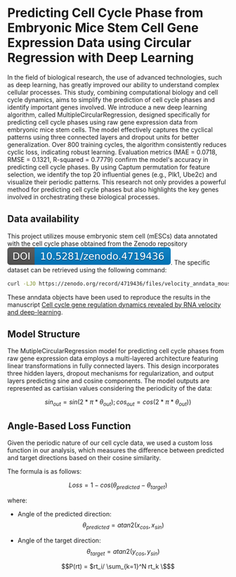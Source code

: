 # Predicting Cell Cycle Phase from Embryonic Mice Stem Cell Gene Expression Data using Circular Regression with Deep Learning

In the field of biological research, the use of advanced technologies, such as deep learning, has greatly improved our ability to understand complex cellular processes. This study, combining computational biology and cell cycle dynamics, aims to simplify the prediction of cell cycle phases and identify important genes involved. We introduce a new deep learning algorithm, called MultipleCircularRegression, designed specifically for predicting cell cycle phases using raw gene expression data from embryonic mice stem cells. The model effectively captures the cyclical patterns using three connected layers and dropout units for better generalization. Over 800 training cycles, the algorithm consistently reduces cyclic loss, indicating robust learning. Evaluation metrics (MAE = 0.0718, RMSE = 0.1321, R-squared = 0.7779) confirm the model's accuracy in predicting cell cycle phases. By using Captum permutation for feature selection, we identify the top 20 influential genes (e.g., Plk1, Ube2c) and visualize their periodic patterns. This research not only provides a powerful method for predicting cell cycle phases but also highlights the key genes involved in orchestrating these biological processes.

## Data availability
This project utilizes mouse embryonic stem cell (mESCs) data annotated with the cell cycle phase obtained from the Zenodo repository  <a href="https://doi.org/10.5281/zenodo.4719436">![ZenodoDOI](zenodo.4719436.svg)</a>. The specific dataset can be retrieved using the following command: 

```bash
curl -LJO https://zenodo.org/record/4719436/files/velocity_anndata_mouse_embryonic_stem_cells_DeepCycle_ISMARA.h5ad
```

These anndata objects have been used to reproduce the results in the manuscript [Cell cycle gene regulation dynamics revealed by RNA velocity and deep-learning](https://www.nature.com/articles/s41467-022-30545-8).

## Model Structure
The MutipleCircularRegression model for predicting cell cycle phases from raw gene expression data employs a multi-layered architecture featuring linear transformations in fully connected layers. This design  incorporates three hidden layers, dropout mechanisms for regularization, and output layers predicting sine and cosine components. The model outputs are represented as cartisian values considering the periodicity of the data:
```math
sin_{out} = sin(2*\pi*θ_{out})                  
;
cos_{out} = cos(2*\pi*θ_{out}))
```

## Angle-Based Loss Function
Given the periodic nature of our cell cycle data, we used a custom loss function in our analysis, which measures the difference between predicted and target directions based on their cosine similarity. 

The formula is as follows:
```math
Loss = 1 - cos(θ_{predicted} - θ_{target})
```
where:
- Angle of the predicted direction: $$θ_{predicted} = atan2(x_{cos}, x_{sin})$$ 

- Angle of the target direction: $$θ_{target} = atan2(y_{cos}, y_{sin})$$





```math
P(rt) = $rt_i/ \sum_{k=1}^N rt_k \$
```
